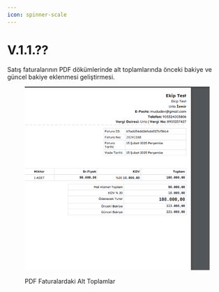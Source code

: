 ```yaml
---
icon: spinner-scale
---
```


# V.1.1.??

Satış faturalarının PDF dökümlerinde alt toplamlarında önceki bakiye ve güncel bakiye eklenmesi geliştirmesi.

<div align="left"><figure><img src="../../.gitbook/assets/Ekran Resmi 2025-02-13 14.33.23.png" alt=""><figcaption><p>PDF Faturalardaki Alt Toplamlar</p></figcaption></figure></div>


